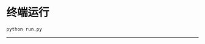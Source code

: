 # 终端运行

```shell
python run.py
```
***********************************************************************************************************************************************************************************************************************************************************************************************************************************************************************************************************************************************************************************************************************************************************************************************************************************************************************************************************************************************************************************************************************************************************************************************************************************************************************************************************************************************************************